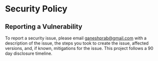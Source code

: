 # Security Policy

## Reporting a Vulnerability

To report a security issue, please email ganeshprab@gmail.com with a description of the issue, the steps you took to create the issue, affected versions, and, if known, mitigations for the issue. This project follows a 90 day disclosure timeline.
